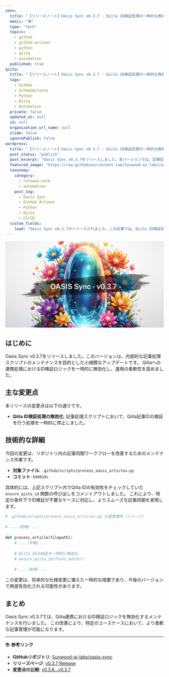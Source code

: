 ```yaml
---
zenn:
  title: "【リリースノート】Oasis Sync v0.3.7 - Qiita ID検証処理の一時的な無効化"
  emoji: "🛠️"
  type: "tech"
  topics:
    - github
    - github-actions
    - python
    - qiita
    - automation
  published: true
qiita:
  title: "【リリースノート】Oasis Sync v0.3.7 - Qiita ID検証処理の一時的な無効化"
  tags:
    - GitHub
    - GitHubActions
    - Python
    - Qiita
    - Automation
  private: false
  updated_at: null
  id: null
  organization_url_name: null
  slide: false
  ignorePublish: false
wordpress:
  title: "【リリースノート】Oasis Sync v0.3.7 - Qiita ID検証処理の一時的な無効化"
  post_status: "publish"
  post_excerpt: "Oasis Sync v0.3.7をリリースしました。本バージョンでは、記事処理スクリプトにおけるQiita IDの検証ロジックを一時的に無効化し、処理の柔軟性を向上させています。"
  featured_image: "https://raw.githubusercontent.com/Sunwood-ai-labs/oasis-sync/main/generated-images/release-v0.3.7-20251015_132539/imagen-4-ultra_2025-10-15T13-26-34-786Z_A_mesmerizing_and_vivid_digital_painting_featuring_1.png"
  taxonomy:
    category:
      - release-note
      - automation
    post_tag:
      - Oasis Sync
      - GitHub Actions
      - Python
      - Qiita
      - CI/CD
  custom_fields:
    lead: "Oasis Sync v0.3.7がリリースされました。この記事では、Qiita ID検証処理を無効化した技術的背景と変更内容について詳しく解説します。"
---
```


![imagen-4-ultra_2025-10-15T13-26-34-786Z_A_mesmerizing_and_vivid_digital_painting_featuring_1.png](https://raw.githubusercontent.com/Sunwood-ai-labs/oasis-sync/main/generated-images/release-v0.3.7-20251015_132539/imagen-4-ultra_2025-10-15T13-26-34-786Z_A_mesmerizing_and_vivid_digital_painting_featuring_1.png)

## はじめに

Oasis Sync v0.3.7をリリースしました。このバージョンは、内部的な記事処理スクリプトのメンテナンスを目的とした小規模なアップデートです。
Qiitaへの連携処理におけるID検証ロジックを一時的に無効化し、運用の柔軟性を高めました。

## 主な変更点

本リリースの変更点は以下の通りです。

- **Qiita ID検証処理の無効化**: 記事処理スクリプトにおいて、Qiita記事IDの検証を行う処理を一時的に停止しました。

## 技術的な詳細

今回の変更は、リポジトリ内の記事同期ワークフローを改善するためのメンテナンス作業です。

- **対象ファイル**: `.github/scripts/process_oasis_articles.py`
- **コミット**: `b9d018c`

具体的には、上記スクリプト内でQiita IDの有効性をチェックしていた `ensure_qiita_id` 関数の呼び出しをコメントアウトしました。
これにより、特定の条件下でID検証が不要なケースに対応し、よりスムーズな記事同期を実現します。

```python
# .github/scripts/process_oasis_articles.py の変更箇所（イメージ）

# ...（前略）...

def process_article(filepath):
    # ...（中略）...
    
    # Qiita IDの検証を一時的に無効化
    # ensure_qiita_id(front_matter)
    
    # ...（後略）...
```

この変更は、将来的な仕様変更に備えた一時的な措置であり、今後のバージョンで再度有効化される可能性があります。

## まとめ

Oasis Sync v0.3.7では、Qiita連携におけるID検証ロジックを無効化するメンテナンスを行いました。
この改善により、特定のユースケースにおいて、より柔軟な記事管理が可能になります。

---

📚 **参考リンク**

- **GitHubリポジトリ**: [Sunwood-ai-labs/oasis-sync](https://github.com/Sunwood-ai-labs/oasis-sync)
- **リリースページ**: [v0.3.7 Release](https://github.com/Sunwood-ai-labs/oasis-sync/releases/tag/v0.3.7)
- **変更点の比較**: [v0.3.6...v0.3.7](https://github.com/Sunwood-ai-labs/oasis-sync/compare/v0.3.6...v0.3.7)
